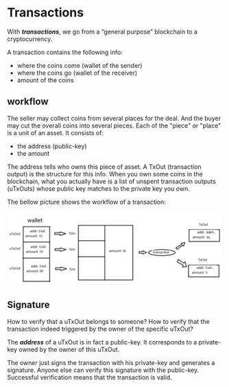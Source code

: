 # Transactions

With ***transactions***, we go from a “general purpose”
blockchain to a cryptocurrency.

A transaction contains the following info:

* where the coins come (wallet of the sender)
* where the coins go (wallet of the receiver)
* amount of the coins

## workflow

The seller may collect coins from several places
for the deal. And the buyer may cut the overall coins
into several pieces. Each of the "piece" or "place"
is a unit of an asset. It consists of:

* the address (public-key)
* the amount

The address tells who owns this piece of asset.
A TxOut (transaction output) is the structure for this info.
When you own some coins in the blockchain, what you actually
have is a list of unspent transaction outputs (uTxOuts) whose
public key matches to the private key you own.

The bellow picture shows the workflow of a transaction:

![workflow](./pic/transaction.png)

## Signature

How to verify that a uTxOut belongs to someone?
How to verify that the transaction indeed triggered
by the owner of the specific uTxOut?

The ***address*** of a uTxOut is in fact a public-key.
It corresponds to a private-key owned by the owner of this uTxOut.

The owner just signs the transaction with his private-key
and generates a signature. Anyone else can verify this signature
with the public-key. Successful verification means that
the transaction is valid.
